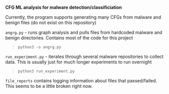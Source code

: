 **CFG ML analysis for malware detection/classificiation**  

Currently, the program supports generating many CFGs from malware and benign files (do not exist on this repository)  

`angrg.py` - runs graph analysis and pulls files from hardcoded malware and benign directories. Contains most of the code for this project  

> `python3 -o angrg.py`  

`run_experiment.py` - iterates through several malware repositories to collect data. This is usually just for much longer experiments to run overnight  

> `python3 run_experiment.py`  

`file_reports` contains logging information about files that passed/failed. This seems to be a little broken right now.  
